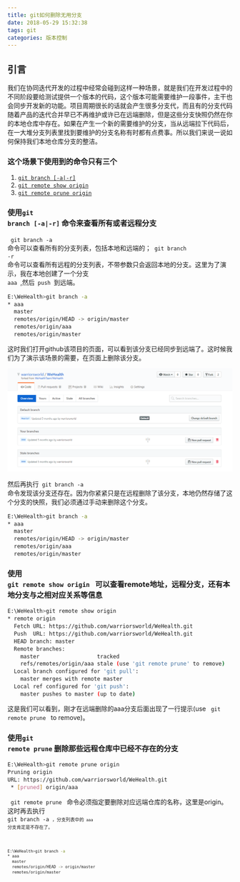 ```yaml
---
title: git如何删除无用分支
date: 2018-05-29 15:32:38
tags: git
categories: 版本控制
---
```


## 引言

我们在协同迭代开发的过程中经常会碰到这样一种场景，就是我们在开发过程中的不同阶段要给测试提供一个版本的代码，这个版本可能需要维护一段事件，主干也会同步开发新的功能。项目周期很长的话就会产生很多分支代，而且有的分支代码随着产品的迭代合并早已不再维护或许已在远端删除，但是这些分支快照仍然在你的本地仓库中存在。如果在产生一个新的需要维护的分支，当从远端拉下代码后，在一大堆分支列表里找到要维护的分支名称有时都有点费事。所以我们来说一说如何保持我们本地仓库分支的整洁。

### 这个场景下使用到的命令只有三个
1. [`git branch [-a|-r]`](#cmd_1)
2. [`git remote show origin`](#cmd_2)
3. [`git remote prune origin`](#cmd_3)

### 使用<code>git branch [-a|-r]</code> <span id="cmd_1">命令来查看所有或者远程分支

<code> git branch -a </code>命令可以查看所有的分支列表，包括本地和远端的；<code> git branch -r </code>命令可以查看所有远程的分支列表，不带参数只会返回本地的分支。这里为了演示，我在本地创建了一个分支<code> aaa </code>,然后<code> push </code>到远端。

``` bash
E:\WeHealth>git branch -a
* aaa
  master
  remotes/origin/HEAD -> origin/master
  remotes/origin/aaa
  remotes/origin/master
```

这时我们打开github该项目的页面，可以看到该分支已经同步到远端了。这时候我们为了演示该场景的需要，在页面上删除该分支。

![远程仓库分支](./git如何删除无用分支/branhImage.png)

然后再执行<code> git branch -a </code>命令发现该分支还存在。因为你紧紧只是在远程删除了该分支，本地仍然存储了这个分支的快照，我们必须通过手动来删除这个分支。

``` bash
E:\WeHealth>git branch -a
* aaa
  master
  remotes/origin/HEAD -> origin/master
  remotes/origin/aaa
  remotes/origin/master
```

### 使用<code> git remote show origin </code> <span id="cmd_2">可以查看remote地址，远程分支，还有本地分支与之相对应关系等信息

``` bash
E:\WeHealth>git remote show origin
* remote origin
  Fetch URL: https://github.com/warriorsworld/WeHealth.git
  Push  URL: https://github.com/warriorsworld/WeHealth.git
  HEAD branch: master
  Remote branches:
    master                  tracked
    refs/remotes/origin/aaa stale (use 'git remote prune' to remove)
  Local branch configured for 'git pull':
    master merges with remote master
  Local ref configured for 'git push':
    master pushes to master (up to date)
```
这是我们可以看到，刚才在远端删除的aaa分支后面出现了一行提示(use <code> git remote prune </code> to remove)。

### 使用<code>git remote prune</code> <span id="cmd_3">删除那些远程仓库中已经不存在的分支

``` bash
E:\WeHealth>git remote prune origin
Pruning origin
URL: https://github.com/warriorsworld/WeHealth.git
 * [pruned] origin/aaa
```

<code> git remote prune </code> 命令必须指定要删除对应远端仓库的名称，这里是origin。这时再去执行<code> git branch -a <code>，分支列表中的<code> aaa </code>分支肯定是不存在了。

``` bash
E:\WeHealth>git branch -a
* aaa
  master
  remotes/origin/HEAD -> origin/master
  remotes/origin/master
```